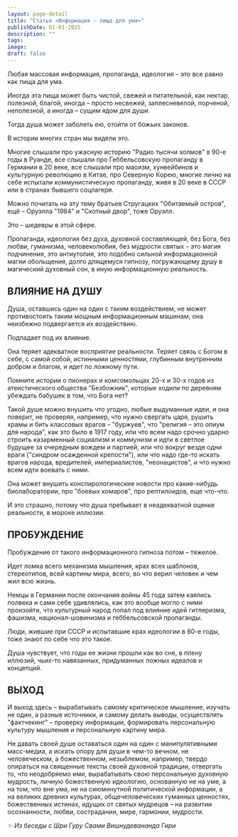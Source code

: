 ```yaml
---
layout: page-detail
title: "Статья «Информация – пища для ума»"
publishDate: 01-01-2025
description: ""
tags:
image:
draft: false
---
```


 Любая массовая информация, пропаганда, идеология – это все равно как пища для ума.

 Иногда эта пища может быть чистой, свежей и питательной, как нектар, полезной, благой, иногда – просто несвежей, заплесневелой, порченой, неполезной, а иногда – сущим ядом для души.

 Тогда душа может заболеть ею, отойти от божьих законов.

 В истории многих стран мы видели это.

 Многие слышали про ужасную историю "Радио тысячи холмов" в 90-е годы в Руанде, все слышали про Геббельсовскую пропаганду в Германии в 20 веке, все слышали про маоизм, хунвейбинов и культурную революцию в Китае, про Северную Корею, многие лично на себе испытали коммунистическую пропаганду, живя в 20 веке в СССР или в странах бывшего соцлагеря. 

 Можно почитать на эту тему братьев Стругацких "Обитаемый остров", ещё – Оруэлла "1984" и "Скотный двор", тоже Оруэлл.

 Это – шедевры в этой сфере.

 Пропаганда, идеология без духа, духовной составляющей, без Бога, без любви, гуманизма, человеколюбия, без мудрости святых – это магия подчинения, это антиутопия, это подобно сильной информационной магии обольщения, долго длящемуся гипнозу, погружающему душу в магический духовный сон, в иную информационную реальность.

## ВЛИЯНИЕ НА ДУШУ 

 Душа, оставшись один на один с таким воздействием, не может противостоять таким мощным информационным машинам, она неизбежно подвергается их воздействию.

 Подпадает под их влияние.

 Она теряет адекватное восприятие реальности. Теряет связь с Богом в себе, с самой собой, истинными ценностями, глубинным внутренним добром и благом, и идет по ложному пути.

 Помните истории о пионерах и комсомольцах 20-х и 30-х годов из атеистического общества "Безбожник", которые ходили по деревням убеждать бабушек в том, что Бога нет?

 Такой душе можно внушить что угодно, любые выдуманные идеи, и она поверит, не проверяя, например, что нужно свергать царя, рушить храмы и бить классовых врагов – "буржуев", что "религия – это опиум для народа", как это было в 1917 году, или что всем надо срочно ударно строить казарменный социализм и коммунизм и идти в светлое будущее за очередным вождем и партией, или что вокруг везде одни враги ("синдром осажденной крепости"), или что надо где-то искать врагов народа, вредителей, империалистов, "неонацистов", и что нужно всем идти воевать с ними. 

 Она может внушить конспирологические новости про какие-нибудь биолаборатории, про "боевых комаров", про рептилоидов, еще что-что. 

 И это страшно, потому что душа пребывает в неадекватной оценке реальности, в мороке иллюзии.

## ПРОБУЖДЕНИЕ 

 Пробуждение от такого информационного гипноза потом – тяжелое.

 Идет ломка всего механизма мышления, крах всех шаблонов, стереотипов, всей картины мира, всего, во что верил человек и чем жил всю жизнь.

 Немцы в Германии после окончания войны 45 года затем каялись полвека и сами себе удивлялись, как это вообще могло с ними произойти, что культурный народ попал под влияние идей гитлеризма, фашизма, национал-шовинизма и геббельсовской пропаганды.

 Люди, жившие при СССР и испытавшие крах идеологии в 80-е годы, тоже знают по себе что это такое.

 Душа чувствует, что годы ее жизни прошли как во сне, в плену иллюзий, чьих-то навязанных, придуманных ложных идеалов и концепций.

## ВЫХОД 

 И выход здесь – вырабатывать самому критическое мышление, изучать не один, а разные источники, и самому делать выводы, осуществлять "фактчекинг" – проверку информации, формировать персональную культуру мышления и персональную картину мира.

 Не давать своей душе оставаться один на один с манипулятивными масс-медиа, а искать опору для души в чем-то вечном, не человеческом, а божественном, незыблемом, например, твердо опираться на священные тексты своей духовной традиции, отвергать то, что неодобряемо ими, вырабатывать свою персональную духовную мудрость, личную божественную идеологию, основанную не на уме, а на том, что вне ума, не на сиюминутной политической информации, а на великих древних культурах, общечеловеческих гуманных ценностях, божественных истинах, идущих от святых мудрецов – на развитии осознанности, любви, сострадании, мире, гармонии, мудрости.

_✨ Из беседы с Шри Гуру Свами Вишнудевананда Гири_ 
